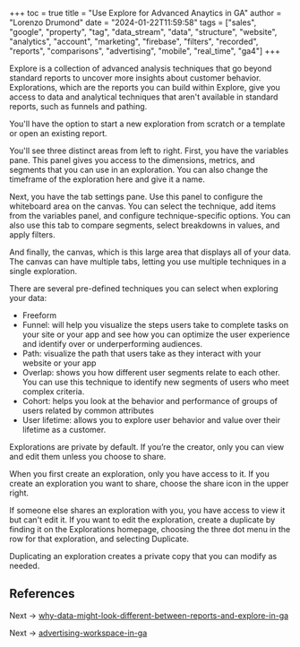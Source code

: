 +++
toc = true
title = "Use Explore for Advanced Anaytics in GA"
author = "Lorenzo Drumond"
date = "2024-01-22T11:59:58"
tags = ["sales",  "google",  "property",  "tag",  "data_stream",  "data",  "structure",  "website",  "analytics",  "account",  "marketing",  "firebase",  "filters",  "recorded",  "reports",  "comparisons",  "advertising",  "mobile",  "real_time",  "ga4"]
+++


Explore is a collection of advanced analysis techniques that go beyond standard reports to uncover more insights about customer behavior. Explorations, which are the reports you can build within Explore, give you access to data and analytical techniques that aren't available in standard reports, such as funnels and pathing.

You'll have the option to start a new exploration from scratch or a template or open an existing report.

You'll see three distinct areas from left to right. First, you have the variables pane. This panel gives you access to the dimensions, metrics, and segments that you can use in an exploration. You can also change the timeframe of the exploration here and give it a name.

Next, you have the tab settings pane. Use this panel to configure the whiteboard area on the canvas. You can select the technique, add items from the variables panel, and configure technique-specific options. You can also use this tab to compare segments, select breakdowns in values, and apply filters.

And finally, the canvas, which is this large area that displays all of your data. The canvas can have multiple tabs, letting you use multiple techniques in a single exploration.

There are several pre-defined techniques you can select when exploring your data:
- Freeform
- Funnel: will help you visualize the steps users take to complete tasks on your site or your app and see how you can optimize the user experience and identify over or underperforming audiences.
- Path: visualize the path that users take as they interact with your website or your app
- Overlap: shows you how different user segments relate to each other. You can use this technique to identify new segments of users who meet complex criteria.
- Cohort:  helps you look at the behavior and performance of groups of users related by common attributes
- User lifetime: allows you to explore user behavior and value over their lifetime as a customer.


Explorations are private by default. If you’re the creator, only you can view and edit them unless you choose to share.


When you first create an exploration, only you have access to it. If you create an exploration you want to share, choose the share icon in the upper right.

If someone else shares an exploration with you, you have access to view it but can't edit it. If you want to edit the exploration, create a duplicate by finding it on the Explorations homepage, choosing the three dot menu in the row for that exploration, and selecting Duplicate.

Duplicating an exploration creates a private copy that you can modify as needed.

## References

Next -> [why-data-might-look-different-between-reports-and-explore-in-ga](/wiki/why-data-might-look-different-between-reports-and-explore-in-ga/)

Next -> [advertising-workspace-in-ga](/wiki/advertising-workspace-in-ga/)
